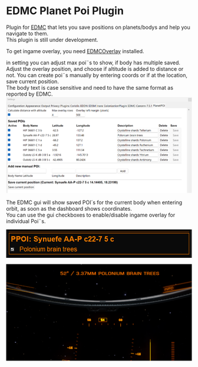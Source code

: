 # EDMC Planet Poi Plugin

Plugin for [EDMC](https://github.com/EDCD/EDMarketConnector) that lets you save positions on planets/bodys and help you navigate to them.  
This plugin is still under development.  

To get ingame overlay, you need [EDMCOverlay](https://github.com/inorton/EDMCOverlay) installed.  
  
in setting you can adjust max poi¨s to show, if body has multiple saved. Adjust the overlay position, and choose if altitude is added to distance or not.
You can create poi¨s manually by entering coords or if at the location, save current position.  
The body text is case sensitive and need to have the same format as reported by EDMC.  
![Screenshot](images/EDMC_Settings.png)  

The EDMC gui will show saved POI´s for the current body when entering orbit, as soon as the dashboard shows coordinates.  
You can use the gui checkboxes to enable/disable ingame overlay for individual Poi¨s.   

![Screenshot](images/EDMC_gui.png)

![Screenshot](images/overlay.png)
